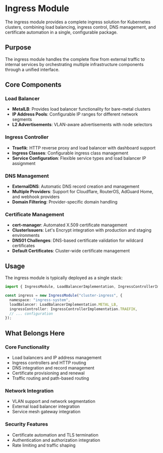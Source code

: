 # Ingress Module

The ingress module provides a complete ingress solution for Kubernetes clusters, combining load balancing, ingress control, DNS management, and certificate automation in a single, configurable package.

## Purpose

The ingress module handles the complete flow from external traffic to internal services by orchestrating multiple infrastructure components through a unified interface.

## Core Components

### Load Balancer
- **MetalLB**: Provides load balancer functionality for bare-metal clusters
- **IP Address Pools**: Configurable IP ranges for different network segments
- **L2 Advertisements**: VLAN-aware advertisements with node selectors

### Ingress Controller
- **Traefik**: HTTP reverse proxy and load balancer with dashboard support
- **Ingress Classes**: Configurable ingress class management
- **Service Configuration**: Flexible service types and load balancer IP assignment

### DNS Management
- **ExternalDNS**: Automatic DNS record creation and management
- **Multiple Providers**: Support for Cloudflare, RouterOS, AdGuard Home, and webhook providers
- **Domain Filtering**: Provider-specific domain handling

### Certificate Management
- **cert-manager**: Automated X.509 certificate management
- **ClusterIssuers**: Let's Encrypt integration with production and staging environments
- **DNS01 Challenges**: DNS-based certificate validation for wildcard certificates
- **Default Certificates**: Cluster-wide certificate management

## Usage

The ingress module is typically deployed as a single stack:

```typescript
import { IngressModule, LoadBalancerImplementation, IngressControllerImplementation } from "../modules/ingress";

const ingress = new IngressModule("cluster-ingress", {
  namespace: "ingress-system",
  loadBalancer: LoadBalancerImplementation.METAL_LB,
  ingressController: IngressControllerImplementation.TRAEFIK,
  // ... configuration
});
```

## What Belongs Here

### Core Functionality
- Load balancers and IP address management
- Ingress controllers and HTTP routing
- DNS integration and record management
- Certificate provisioning and renewal
- Traffic routing and path-based routing

### Network Integration
- VLAN support and network segmentation
- External load balancer integration
- Service mesh gateway integration

### Security Features
- Certificate automation and TLS termination
- Authentication and authorization integration
- Rate limiting and traffic shaping